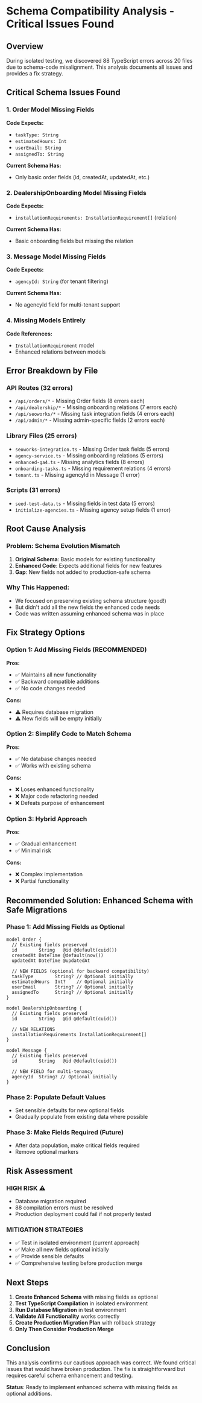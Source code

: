 # Schema Compatibility Analysis - Critical Issues Found

## Overview
During isolated testing, we discovered 88 TypeScript errors across 20 files due to schema-code misalignment. This analysis documents all issues and provides a fix strategy.

## Critical Schema Issues Found

### 1. Order Model Missing Fields
**Code Expects:**
- `taskType: String`
- `estimatedHours: Int`
- `userEmail: String` 
- `assignedTo: String`

**Current Schema Has:**
- Only basic order fields (id, createdAt, updatedAt, etc.)

### 2. DealershipOnboarding Model Missing Fields
**Code Expects:**
- `installationRequirements: InstallationRequirement[]` (relation)

**Current Schema Has:**
- Basic onboarding fields but missing the relation

### 3. Message Model Missing Fields
**Code Expects:**
- `agencyId: String` (for tenant filtering)

**Current Schema Has:**
- No agencyId field for multi-tenant support

### 4. Missing Models Entirely
**Code References:**
- `InstallationRequirement` model
- Enhanced relations between models

## Error Breakdown by File

### API Routes (32 errors)
- `/api/orders/*` - Missing Order fields (8 errors each)
- `/api/dealership/*` - Missing onboarding relations (7 errors each)
- `/api/seoworks/*` - Missing task integration fields (4 errors each)
- `/api/admin/*` - Missing admin-specific fields (2 errors each)

### Library Files (25 errors)
- `seoworks-integration.ts` - Missing Order task fields (5 errors)
- `agency-service.ts` - Missing onboarding relations (5 errors)
- `enhanced-ga4.ts` - Missing analytics fields (8 errors)
- `onboarding-tasks.ts` - Missing requirement relations (4 errors)
- `tenant.ts` - Missing agencyId in Message (1 error)

### Scripts (31 errors)
- `seed-test-data.ts` - Missing fields in test data (5 errors)
- `initialize-agencies.ts` - Missing agency setup fields (1 error)

## Root Cause Analysis

### **Problem**: Schema Evolution Mismatch
1. **Original Schema**: Basic models for existing functionality
2. **Enhanced Code**: Expects additional fields for new features
3. **Gap**: New fields not added to production-safe schema

### **Why This Happened**:
- We focused on preserving existing schema structure (good!)
- But didn't add all the new fields the enhanced code needs
- Code was written assuming enhanced schema was in place

## Fix Strategy Options

### Option 1: Add Missing Fields (RECOMMENDED)
**Pros:**
- ✅ Maintains all new functionality
- ✅ Backward compatible additions
- ✅ No code changes needed

**Cons:**
- ⚠️ Requires database migration
- ⚠️ New fields will be empty initially

### Option 2: Simplify Code to Match Schema
**Pros:**
- ✅ No database changes needed
- ✅ Works with existing schema

**Cons:**
- ❌ Loses enhanced functionality
- ❌ Major code refactoring needed
- ❌ Defeats purpose of enhancement

### Option 3: Hybrid Approach
**Pros:**
- ✅ Gradual enhancement
- ✅ Minimal risk

**Cons:**
- ❌ Complex implementation
- ❌ Partial functionality

## Recommended Solution: Enhanced Schema with Safe Migrations

### Phase 1: Add Missing Fields as Optional
```prisma
model Order {
  // Existing fields preserved
  id        String   @id @default(cuid())
  createdAt DateTime @default(now())
  updatedAt DateTime @updatedAt
  
  // NEW FIELDS (optional for backward compatibility)
  taskType        String? // Optional initially
  estimatedHours  Int?    // Optional initially  
  userEmail       String? // Optional initially
  assignedTo      String? // Optional initially
}

model DealershipOnboarding {
  // Existing fields preserved
  id        String   @id @default(cuid())
  
  // NEW RELATIONS
  installationRequirements InstallationRequirement[]
}

model Message {
  // Existing fields preserved
  id        String   @id @default(cuid())
  
  // NEW FIELD for multi-tenancy
  agencyId  String? // Optional initially
}
```

### Phase 2: Populate Default Values
- Set sensible defaults for new optional fields
- Gradually populate from existing data where possible

### Phase 3: Make Fields Required (Future)
- After data population, make critical fields required
- Remove optional markers

## Risk Assessment

### **HIGH RISK** ⚠️
- Database migration required
- 88 compilation errors must be resolved
- Production deployment could fail if not properly tested

### **MITIGATION STRATEGIES**
- ✅ Test in isolated environment (current approach)
- ✅ Make all new fields optional initially
- ✅ Provide sensible defaults
- ✅ Comprehensive testing before production merge

## Next Steps

1. **Create Enhanced Schema** with missing fields as optional
2. **Test TypeScript Compilation** in isolated environment
3. **Run Database Migration** in test environment
4. **Validate All Functionality** works correctly
5. **Create Production Migration Plan** with rollback strategy
6. **Only Then Consider Production Merge**

## Conclusion

This analysis confirms our cautious approach was correct. We found critical issues that would have broken production. The fix is straightforward but requires careful schema enhancement and testing.

**Status**: Ready to implement enhanced schema with missing fields as optional additions.

